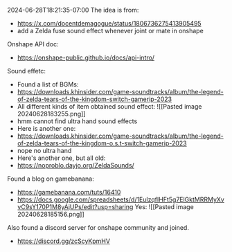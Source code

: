 
2024-06-28T18:21:35-07:00
The idea is from: 
- https://x.com/docentdemagogue/status/1806736275413905495
- add a Zelda fuse sound effect whenever joint or mate in onshape

Onshape API doc:
- https://onshape-public.github.io/docs/api-intro/

Sound effetc:
- Found a list of BGMs:
- https://downloads.khinsider.com/game-soundtracks/album/the-legend-of-zelda-tears-of-the-kingdom-switch-gamerip-2023
- All different kinds of item obtained sound effect:
![[Pasted image 20240628183255.png]]
- hmm cannot find ultra hand sound effects
- Here is another one:
- https://downloads.khinsider.com/game-soundtracks/album/the-legend-of-zelda-tears-of-the-kingdom-o.s.t-switch-gamerip-2023
- nope no ultra hand
- Here's another one, but all old:
- https://noproblo.dayjo.org/ZeldaSounds/

Found a blog on gamebanana:
- https://gamebanana.com/tuts/16410
- https://docs.google.com/spreadsheets/d/1EulzqfIHFt5g7ElGktMRRMyXvvC9sY170P1M8yAjUPs/edit?usp=sharing
Yes:
![[Pasted image 20240628185156.png]]

Also found a discord server for onshape community and joined.
- https://discord.gg/zcScyKpmHV
